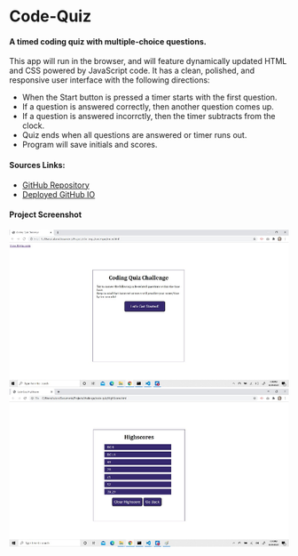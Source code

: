 # Code-Quiz
#### A timed coding quiz with multiple-choice questions.

This app will run in the browser, and will feature dynamically updated HTML and CSS powered by JavaScript code. It has a clean, polished, and responsive user interface with the following directions:
* When the Start button is pressed a timer starts with the first question.
* If a question is answered correctly, then another question comes up.
* If a question is answered incorrctly, then the timer subtracts from the clock.
* Quiz ends when all questions are answered or timer runs out.
* Program will save initials and scores.

#### Sources Links:
* [GitHub Repository](https://github.com/DCampos07/Code-Quiz.git)
* [Deployed GitHub IO](https://dcampos07.github.io/Code-Quiz/)

#### Project Screenshot

![CodeQuiz.jpeg](https://github.com/DCampos07/Code-Quiz/blob/master/assets/images/CodeQuiz.jpg)
![HighScores.jpeg](https://github.com/DCampos07/Code-Quiz/blob/master/assets/images/HighScores.jpg)

